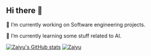 ## Hi there 👋

<!--
**Chriszai/Chriszai** is a ✨ _special_ ✨ repository because its `README.md` (this file) appears on your GitHub profile.

Here are some ideas to get you started:

- 🔭 I’m currently working on ...
- 🌱 I’m currently learning ...
- 👯 I’m looking to collaborate on ...
- 🤔 I’m looking for help with ...
- 💬 Ask me about ...
- 📫 How to reach me: ...
- 😄 Pronouns: ...
- ⚡ Fun fact: ...
-->
🔭 I’m currently working on Software engineering projects.

🌱 I’m currently learning some stuff related to AI.

[![Zaiyu's GitHub stats](https://github-readme-stats.vercel.app/api?username=Chriszai)](https://github.com/anuraghazra/github-readme-stats)
[![Zaiyu](https://github-profile-trophy.vercel.app/?username=Chriszai)](https://github.com/ryo-ma/github-profile-trophy)

